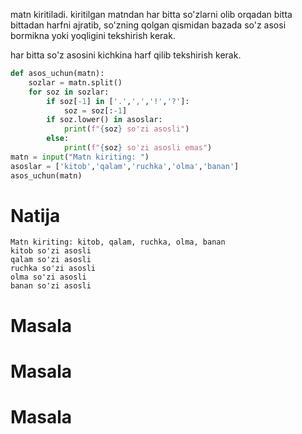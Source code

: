 matn kiritiladi. kiritilgan matndan har bitta so'zlarni olib orqadan bitta bittadan harfni ajratib, so'zning qolgan qismidan bazada so'z asosi bormikna yoki yoqligini tekshirish kerak. 

har bitta so'z asosini kichkina harf qilib tekshirish kerak. 
```python
def asos_uchun(matn):
    sozlar = matn.split()
    for soz in sozlar:
        if soz[-1] in ['.',',','!','?']:
            soz = soz[:-1]
        if soz.lower() in asoslar:
            print(f"{soz} so'zi asosli")
        else:
            print(f"{soz} so'zi asosli emas")
matn = input("Matn kiriting: ")
asoslar = ['kitob','qalam','ruchka','olma','banan']
asos_uchun(matn)
```
# Natija
```
Matn kiriting: kitob, qalam, ruchka, olma, banan
kitob so'zi asosli
qalam so'zi asosli
ruchka so'zi asosli
olma so'zi asosli
banan so'zi asosli
```
# Masala

# Masala
# Masala
